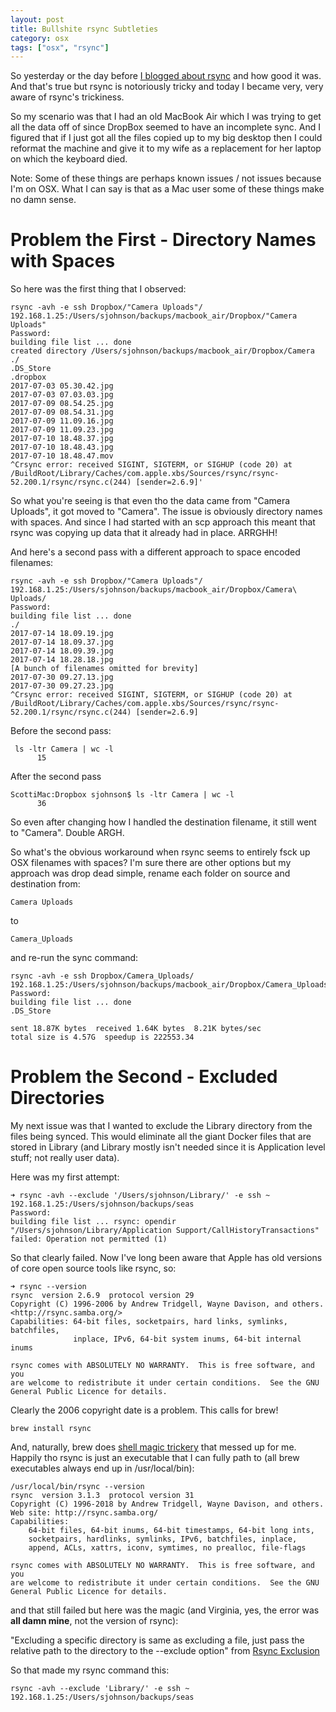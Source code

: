 ```yaml
---
layout: post
title: Bullshite rsync Subtleties
category: osx
tags: ["osx", "rsync"]
---
```

So yesterday or the day before [I blogged about rsync](https://fuzzyblog.io/blog/osx/2019/07/22/backing-mac-to-mac-via-scp-rsync.html) and how good it was.  And that's true but rsync is notoriously tricky and today I became very, very aware of rsync's trickiness.

So my scenario was that I had an old MacBook Air which I was trying to get all the data off of since DropBox seemed to have an incomplete sync.  And I figured that if I just got all the files copied up to my big desktop then I could reformat the machine and give it to my wife as a replacement for her laptop on which the keyboard died.

Note: Some of these things are perhaps known issues / not issues because I'm on OSX.  What I can say is that as a Mac user some of these things make no damn sense.

# Problem the First - Directory Names with Spaces

So here was the first thing that I observed:

    rsync -avh -e ssh Dropbox/"Camera Uploads"/ 192.168.1.25:/Users/sjohnson/backups/macbook_air/Dropbox/"Camera Uploads"
    Password:
    building file list ... done
    created directory /Users/sjohnson/backups/macbook_air/Dropbox/Camera
    ./
    .DS_Store
    .dropbox
    2017-07-03 05.30.42.jpg
    2017-07-03 07.03.03.jpg
    2017-07-09 08.54.25.jpg
    2017-07-09 08.54.31.jpg
    2017-07-09 11.09.16.jpg
    2017-07-09 11.09.23.jpg
    2017-07-10 18.48.37.jpg
    2017-07-10 18.48.43.jpg
    2017-07-10 18.48.47.mov
    ^Crsync error: received SIGINT, SIGTERM, or SIGHUP (code 20) at /BuildRoot/Library/Caches/com.apple.xbs/Sources/rsync/rsync-52.200.1/rsync/rsync.c(244) [sender=2.6.9]'

So what you're seeing is that even tho the data came from "Camera Uploads", it got moved to "Camera".  The issue is obviously directory names with spaces.  And since I had started with an scp approach this meant that rsync was copying up data that it already had in place.  ARRGHH!

And here's a second pass with a different approach to space encoded filenames:

    rsync -avh -e ssh Dropbox/"Camera Uploads"/ 192.168.1.25:/Users/sjohnson/backups/macbook_air/Dropbox/Camera\ Uploads/
    Password:
    building file list ... done
    ./
    2017-07-14 18.09.19.jpg
    2017-07-14 18.09.37.jpg
    2017-07-14 18.09.39.jpg
    2017-07-14 18.28.18.jpg
    [A bunch of filenames omitted for brevity]
    2017-07-30 09.27.13.jpg
    2017-07-30 09.27.23.jpg
    ^Crsync error: received SIGINT, SIGTERM, or SIGHUP (code 20) at /BuildRoot/Library/Caches/com.apple.xbs/Sources/rsync/rsync-52.200.1/rsync/rsync.c(244) [sender=2.6.9] 

Before the second pass:

     ls -ltr Camera | wc -l
          15

After the second pass

    ScottiMac:Dropbox sjohnson$ ls -ltr Camera | wc -l
          36

So even after changing how I handled the destination filename, it still went to "Camera".  Double ARGH.

So what's the obvious workaround when rsync seems to entirely fsck up OSX filenames with spaces?  I'm sure there are other options but my approach was drop dead simple, rename each folder on source and destination from:

    Camera Uploads

to

    Camera_Uploads

and re-run the sync command:

    rsync -avh -e ssh Dropbox/Camera_Uploads/ 192.168.1.25:/Users/sjohnson/backups/macbook_air/Dropbox/Camera_Uploads/
    Password:
    building file list ... done
    .DS_Store

    sent 18.87K bytes  received 1.64K bytes  8.21K bytes/sec
    total size is 4.57G  speedup is 222553.34

# Problem the Second - Excluded Directories

My next issue was that I wanted to exclude the Library directory from the files being synced.  This would eliminate all the giant Docker files that are stored in Library (and Library mostly isn't needed since it is Application level stuff; not really user data).

Here was my first attempt:

    ➜ rsync -avh --exclude '/Users/sjohnson/Library/' -e ssh ~ 192.168.1.25:/Users/sjohnson/backups/seas
    Password:
    building file list ... rsync: opendir "/Users/sjohnson/Library/Application Support/CallHistoryTransactions" failed: Operation not permitted (1)

So that clearly failed.  Now I've long been aware that Apple has old versions of core open source tools like rsync, so:

    ➜ rsync --version
    rsync  version 2.6.9  protocol version 29
    Copyright (C) 1996-2006 by Andrew Tridgell, Wayne Davison, and others.
    <http://rsync.samba.org/>
    Capabilities: 64-bit files, socketpairs, hard links, symlinks, batchfiles,
                  inplace, IPv6, 64-bit system inums, 64-bit internal inums

    rsync comes with ABSOLUTELY NO WARRANTY.  This is free software, and you
    are welcome to redistribute it under certain conditions.  See the GNU
    General Public Licence for details.

Clearly the 2006 copyright date is a problem.  This calls for brew!

    brew install rsync

And, naturally, brew does [shell magic trickery](https://fuzzyblog.io/blog/ruby/2019/07/10/when-rbenv-well-won-t-rbenv-fixing-shell-extension-madness.html) that messed up for me.  Happily tho rsync is just an executable that I can fully path to (all brew executables always end up in /usr/local/bin):

    /usr/local/bin/rsync --version
    rsync  version 3.1.3  protocol version 31
    Copyright (C) 1996-2018 by Andrew Tridgell, Wayne Davison, and others.
    Web site: http://rsync.samba.org/
    Capabilities:
        64-bit files, 64-bit inums, 64-bit timestamps, 64-bit long ints,
        socketpairs, hardlinks, symlinks, IPv6, batchfiles, inplace,
        append, ACLs, xattrs, iconv, symtimes, no prealloc, file-flags

    rsync comes with ABSOLUTELY NO WARRANTY.  This is free software, and you
    are welcome to redistribute it under certain conditions.  See the GNU
    General Public Licence for details.

and that still failed but here was the magic (and Virginia, yes, the error was **all damn mine**, not the version of rsync):

"Excluding a specific directory is same as excluding a file, just pass the relative path to the directory to the --exclude option" from [Rsync Exclusion](https://linuxize.com/post/how-to-exclude-files-and-directories-with-rsync/)

So that made my rsync command this:

    rsync -avh --exclude 'Library/' -e ssh ~ 192.168.1.25:/Users/sjohnson/backups/seas


